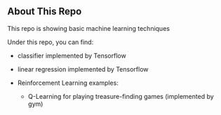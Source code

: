 ## About This Repo

This repo is showing basic machine learning techniques

Under this repo, you can find:

* classifier implemented by Tensorflow

* linear regression implemented by Tensorflow

* Reinforcement Learning examples:

    * Q-Learning for playing treasure-finding games (implemented by gym)